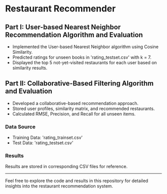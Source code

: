 # Restaurant Recommender

## Part I: User-based Nearest Neighbor Recommendation Algorithm and Evaluation

- Implemented the User-based Nearest Neighbor algorithm using Cosine Similarity.
- Predicted ratings for unseen books in 'rating_testset.csv' with k = 7.
- Displayed the top 5 not-yet-visited restaurants for each user based on similarity results.

## Part II: Collaborative-Based Filtering Algorithm and Evaluation

- Developed a collaborative-based recommendation approach.
- Stored user profiles, similarity matrix, and recommended restaurants.
- Calculated RMSE, Precision, and Recall for all unseen items.

### Data Source

- Training Data: 'rating_trainset.csv'
- Test Data: 'rating_testset.csv'

### Results

Results are stored in corresponding CSV files for reference.

---

Feel free to explore the code and results in this repository for detailed insights into the restaurant recommendation system.
